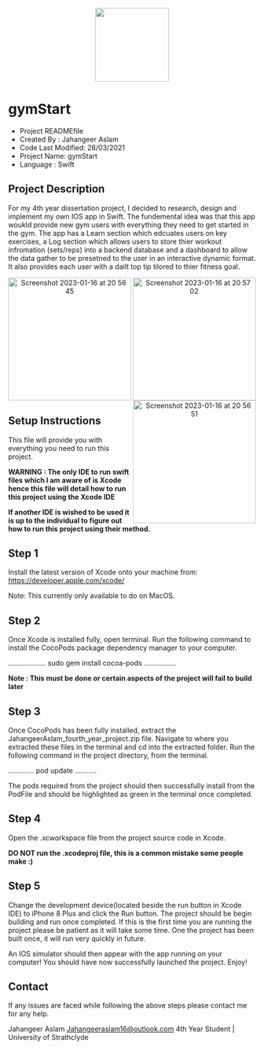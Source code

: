 

<p align="center"> 
<img width="150" src="https://user-images.githubusercontent.com/63206260/212763230-e834b28f-e80a-4fb8-aa8f-f7011dcb796a.png">
</p>

 # gymStart
- Project READMEfile 
- Created By : Jahangeer Aslam
- Code Last Modified: 28/03/2021
- Project Name: gymStart
- Language : Swift










## Project Description 
For my 4th year dissertation project, I decided to research, design and implement my own IOS app in Swift. The fundemental idea was that this app woukld provide new gym users with everything they need to get started in the gym. The app has a Learn section which edcuates users on key exercises, a Log section which allows users to store thier workout infromation (sets/reps) into a backend database and a dashboard to allow the data gather to be presetned to the user in an interactive dynamic format. It also provides each user with a dailt top tip tilored to thier fitness goal.




<p align="center"> 
 <img width="250" align = "left" alt="Screenshot 2023-01-16 at 20 56 45" src="https://user-images.githubusercontent.com/63206260/212764631-e31b393c-ff45-40c2-89df-9e09c334398c.png">
 
<img width="250" align = "center" alt="Screenshot 2023-01-16 at 20 57 02" src="https://user-images.githubusercontent.com/63206260/212764622-e801c777-a1bb-4819-8318-f53eebb4c561.png">
 
<img width="250" align = "right" alt="Screenshot 2023-01-16 at 20 56 51" src="https://user-images.githubusercontent.com/63206260/212764626-f3f1b46a-cffd-40e2-b8a3-a31006e79ffc.png">
</p>




## Setup Instructions
This file will provide you with everything you need to run this project.

**WARNING : The only IDE to run swift files which I am aware of is Xcode hence this file will detail how to run this project using the Xcode IDE**

**If another IDE is wished to be used it is up to the individual to figure out how to run this project using their method.**


## Step 1

Install the latest version of Xcode onto your machine from: 
https://developer.apple.com/xcode/

Note: This currently only available to do on MacOS.

## Step 2

Once Xcode is installed fully, open terminal.
Run the following command to install the CocoPods package dependency manager to your computer. 

...................
sudo gem install cocoa-pods
................

**Note : This must be done or certain aspects of the project will fail to build later**


## Step 3

Once CocoPods has been fully installed, extract the JahangeerAslam_fourth_year_project.zip file.
Navigate to where you extracted these files in the terminal and cd into the extracted folder.
Run the following command in the project directory, from the terminal.

.............
pod update
...........

The pods required from the project should then successfully install from the PodFile and should be highlighted as green in the terminal once completed.

## Step 4

Open the .xcworkspace file from the project source code in Xcode.

**DO NOT run the .xcodeproj file, this is a common mistake some people make :)**

## Step 5

Change the development device(located beside the run button in Xcode IDE) to iPhone 8 Plus and click the Run button.
The project should be begin building and run once completed. If this is the first time you are running the project please be patient as it will take some time. One the project has been built once, it will run very quickly in future.

An IOS simulator should then appear with the app running on your computer!
You should have now successfully launched the project.
Enjoy!


## Contact
If any issues are faced while following the above steps please contact me for any help.

Jahangeer Aslam 
Jahangeeraslam16@outlook.com
4th Year Student | University of Strathclyde 

